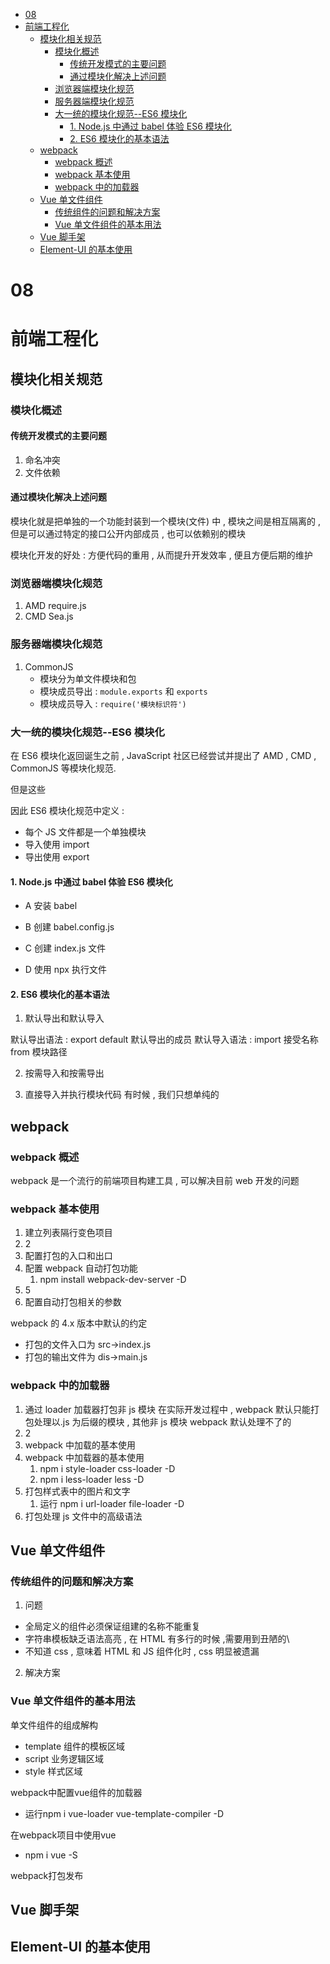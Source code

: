 - [08](#08)
- [前端工程化](#前端工程化)
  - [模块化相关规范](#模块化相关规范)
    - [模块化概述](#模块化概述)
      - [传统开发模式的主要问题](#传统开发模式的主要问题)
      - [通过模块化解决上述问题](#通过模块化解决上述问题)
    - [浏览器端模块化规范](#浏览器端模块化规范)
    - [服务器端模块化规范](#服务器端模块化规范)
    - [大一统的模块化规范--ES6 模块化](#大一统的模块化规范--es6-模块化)
      - [1. Node.js 中通过 babel 体验 ES6 模块化](#1-nodejs-中通过-babel-体验-es6-模块化)
      - [2. ES6 模块化的基本语法](#2-es6-模块化的基本语法)
  - [webpack](#webpack)
    - [webpack 概述](#webpack-概述)
    - [webpack 基本使用](#webpack-基本使用)
    - [webpack 中的加载器](#webpack-中的加载器)
  - [Vue 单文件组件](#vue-单文件组件)
    - [传统组件的问题和解决方案](#传统组件的问题和解决方案)
    - [Vue 单文件组件的基本用法](#vue-单文件组件的基本用法)
  - [Vue 脚手架](#vue-脚手架)
  - [Element-UI 的基本使用](#element-ui-的基本使用)

# 08

# 前端工程化

## 模块化相关规范

### 模块化概述

#### 传统开发模式的主要问题

1. 命名冲突
2. 文件依赖

#### 通过模块化解决上述问题

模块化就是把单独的一个功能封装到一个模块(文件) 中 , 模块之间是相互隔离的 , 但是可以通过特定的接口公开内部成员 , 也可以依赖别的模块

模块化开发的好处 : 方便代码的重用 , 从而提升开发效率 , 便且方便后期的维护

### 浏览器端模块化规范

1. AMD require.js
2. CMD Sea.js

### 服务器端模块化规范

1. CommonJS
    - 模块分为单文件模块和包
    - 模块成员导出 : `module.exports` 和 `exports`
    - 模块成员导入 : `require('模块标识符')`

### 大一统的模块化规范--ES6 模块化

在 ES6 模块化返回诞生之前 , JavaScript 社区已经尝试并提出了 AMD , CMD , CommonJS 等模块化规范.

但是这些

因此
ES6 模块化规范中定义 :

-   每个 JS 文件都是一个单独模块
-   导入使用 import
-   导出使用 export

#### 1. Node.js 中通过 babel 体验 ES6 模块化

-   A 安装 babel

-   B 创建 babel.config.js

-   C 创建 index.js 文件

-   D 使用 npx 执行文件

#### 2. ES6 模块化的基本语法

1. 默认导出和默认导入

默认导出语法 : export default 默认导出的成员
默认导入语法 : import 接受名称 from 模块路径

2. 按需导入和按需导出

3. 直接导入并执行模块代码
   有时候 , 我们只想单纯的

## webpack

### webpack 概述

webpack 是一个流行的前端项目构建工具 , 可以解决目前 web 开发的问题

### webpack 基本使用

1. 建立列表隔行变色项目
2. 2
3. 配置打包的入口和出口
4. 配置 webpack 自动打包功能
    1. npm install webpack-dev-server -D
5. 5
6. 配置自动打包相关的参数

webpack 的 4.x 版本中默认的约定

-   打包的文件入口为 src->index.js
-   打包的输出文件为 dis->main.js

### webpack 中的加载器

1. 通过 loader 加载器打包非 js 模块
   在实际开发过程中 , webpack 默认只能打包处理以.js 为后缀的模块 , 其他非 js 模块
   webpack 默认处理不了的
2. 2
3. webpack 中加载的基本使用
4. webpack 中加载器的基本使用
    1. npm i style-loader css-loader -D
    2. npm i less-loader less -D
5. 打包样式表中的图片和文字
    1. 运行 npm i url-loader file-loader -D
6. 打包处理 js 文件中的高级语法

## Vue 单文件组件

### 传统组件的问题和解决方案

1. 问题

-   全局定义的组件必须保证组建的名称不能重复
-   字符串模板缺乏语法高亮 , 在 HTML 有多行的时候 ,需要用到丑陋的\
-   不知道 css , 意味着 HTML 和 JS 组件化时 , css 明显被遗漏

2. 解决方案

### Vue 单文件组件的基本用法

单文件组件的组成解构

-   template 组件的模板区域
-   script 业务逻辑区域
-   style 样式区域

webpack中配置vue组件的加载器
- 运行npm i vue-loader vue-template-compiler -D

在webpack项目中使用vue
- npm i vue -S

webpack打包发布

## Vue 脚手架

## Element-UI 的基本使用
